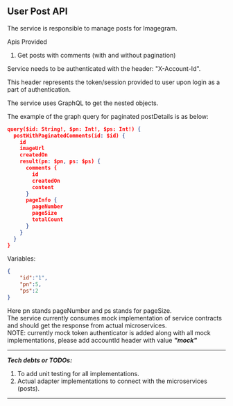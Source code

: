 ## User Post API

The service is responsible to manage posts for Imagegram.

Apis Provided
1. Get posts with comments (with and without pagination)

Service needs to be authenticated with the header: "X-Account-Id".

This header represents the token/session provided to user upon login as a part of authentication.

The service uses GraphQL to get the nested objects.

The example of the graph query for paginated postDetails is as below:

```json
query($id: String!, $pn: Int!, $ps: Int!) {
  postWithPaginatedComments(id: $id) {
    id
    imageUrl
    createdOn
    result(pn: $pn, ps: $ps) {
      comments {
        id
        createdOn
        content
      }
      pageInfo {
        pageNumber
        pageSize
        totalCount
      }
    }
  }
}
```
Variables:
```json
{
    "id":"1",
    "pn":5,
    "ps":2
}
```
Here pn stands pageNumber and ps stands for pageSize.</br>
The service currently consumes mock implementation of  service contracts and should get the response from actual microservices.</br>
NOTE: currently mock token authenticator is added along with all mock implementations, please add accountId header with value **_"mock"_**

----
**_Tech debts or TODOs:_**
1. To add unit testing for all implementations.
2. Actual adapter implementations to connect with the microservices (posts).
----